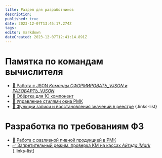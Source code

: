 ```yaml
---
title: Раздел для разработчиков
description: 
published: true
date: 2023-12-07T13:45:17.274Z
tags: 
editor: markdown
dateCreated: 2023-12-07T12:41:14.891Z
---
```


# Памятка по командам вычислителя

- [:blue_book: Работа с JSON *Команды СФОРМИРОВАТЬ_VJSON и РАЗОБАРТЬ_VJSON*](/dev/json)
- [:blue_book: Обёртка для 1С компонент](/dev/wrapper)
- [:blue_book: Управление стилями окна РМК](/dev/rmkwindowstyle)
- [:blue_book: Функции записи и восстановления значений в реестре](/dev/savesettings)
{.links-list}

# Разработка по требованиям ФЗ
- [:beer: Работа с разливной пивной продукцией в РМК](/dev/beer-keg)
- [✅ Запретительный режим: проверка КМ на кассах *Айтида iMark*](/dev/beer-keg)
{.links-list}